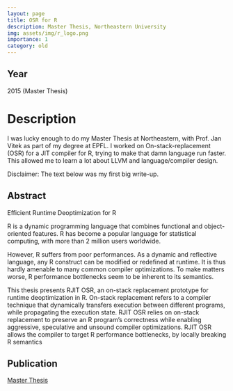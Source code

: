 ```yaml
---
layout: page
title: OSR for R
description: Master Thesis, Northeastern University
img: assets/img/r_logo.png
importance: 1
category: old 
---
```


## Year

2015 (Master Thesis)

# Description

I was lucky enough to do my Master Thesis at Northeastern, with Prof. Jan Vitek as part of my degree at EPFL.
I worked on On-stack-replacement (OSR) for a JIT compiler for R, trying to make that damn language run faster. 
This allowed me to learn a lot about LLVM and language/compiler design.

Disclaimer: The text below was my first big write-up.

## Abstract

Efficient Runtime Deoptimization for R

R is a dynamic programming language that combines functional and object-oriented features.
R has become a popular language for statistical computing, with more than 2 million users worldwide.

However, R suffers from poor performances.
As a dynamic and reflective language, any R construct can be modified or redefined at runtime.
It is thus hardly amenable to many common compiler optimizations.
To make matters worse, R performance bottlenecks seem to be inherent to its semantics.

This thesis presents RJIT OSR, an on-stack replacement prototype for runtime deoptimization in R.
On-stack replacement refers to a compiler technique that dynamically transfers execution between different programs, while propagating the execution state.
RJIT OSR relies on on-stack replacement to preserve an R program’s correctness while enabling aggressive, speculative and unsound compiler optimizations.
RJIT OSR allows the compiler to target R performance bottlenecks, by locally breaking R semantics

## Publication

<a href='https://github.com/aghosn/report/blob/master/MasterThesis/main.pdf'>Master Thesis</a>
